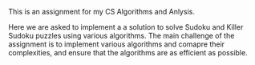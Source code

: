This is an assignment for my CS Algorithms and Anlysis.

Here we are asked to implement a a solution to solve Sudoku and Killer Sudoku puzzles using various algorithms.
The main challenge of the assignment is to implement various algorithms and comapre their complexities,
and ensure that the algorithms are as efficient as possible.
